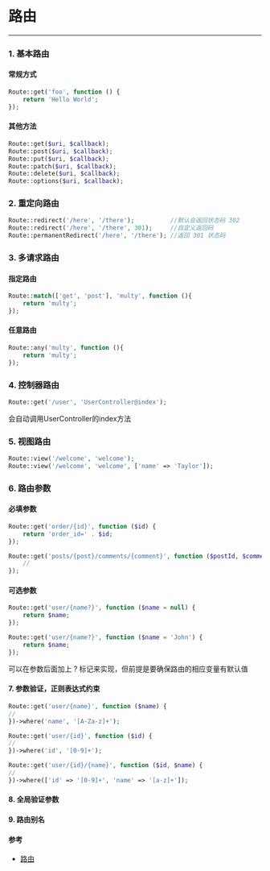 
# 路由

---

### 1. 基本路由
#### 常规方式
```php
Route::get('foo', function () {
    return 'Hello World';
});
```
#### 其他方法
```php
Route::get($uri, $callback);
Route::post($uri, $callback);
Route::put($uri, $callback);
Route::patch($uri, $callback);
Route::delete($uri, $callback);
Route::options($uri, $callback);
```

### 2. 重定向路由
```php
Route::redirect('/here', '/there');          //默认会返回状态码 302
Route::redirect('/here', '/there', 301);     //自定义返回码
Route::permanentRedirect('/here', '/there'); //返回 301 状态码
```
   
### 3. 多请求路由
#### 指定路由
```php
Route::match(['get', 'post'], 'multy', function (){
    return 'multy';
}); 
```

#### 任意路由
```php
Route::any('multy', function (){
    return 'multy';
});
```

### 4. 控制器路由
```php
Route::get('/user', 'UserController@index');
```
会自动调用UserController的index方法


### 5. 视图路由
```php
Route::view('/welcome', 'welcome');
Route::view('/welcome', 'welcome', ['name' => 'Taylor']);
```

### 6. 路由参数
#### 必填参数
```php
Route::get('order/{id}', function ($id) {
    return 'order_id=' . $id;
});

Route::get('posts/{post}/comments/{comment}', function ($postId, $commentId) {
    //
});
```
      
#### 可选参数
```php
Route::get('user/{name?}', function ($name = null) {
    return $name;
});

Route::get('user/{name?}', function ($name = 'John') {
    return $name;
});
```
可以在参数后面加上 ? 标记来实现，但前提是要确保路由的相应变量有默认值


#### 7. 参数验证，正则表达式约束

```php
Route::get('user/{name}', function ($name) {
//
})->where('name', '[A-Za-z]+');

Route::get('user/{id}', function ($id) {
//
})->where('id', '[0-9]+');

Route::get('user/{id}/{name}', function ($id, $name) {
//
})->where(['id' => '[0-9]+', 'name' => '[a-z]+']);
```


#### 8. 全局验证参数


#### 9. 路由别名





#### 参考
* [路由](https://learnku.com/docs/laravel/6.x/routing/5135)
